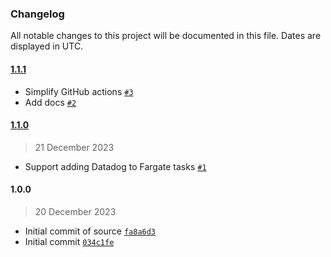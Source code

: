 ### Changelog

All notable changes to this project will be documented in this file. Dates are displayed in UTC.

#### [1.1.1](https://github.com/isotoma/datadog-ecs-cdk/compare/1.1.0...1.1.1)

- Simplify GitHub actions [`#3`](https://github.com/isotoma/datadog-ecs-cdk/pull/3)
- Add docs [`#2`](https://github.com/isotoma/datadog-ecs-cdk/pull/2)

#### [1.1.0](https://github.com/isotoma/datadog-ecs-cdk/compare/1.0.0...1.1.0)

> 21 December 2023

- Support adding Datadog to Fargate tasks [`#1`](https://github.com/isotoma/datadog-ecs-cdk/pull/1)

#### 1.0.0

> 20 December 2023

- Initial commit of source [`fa8a6d3`](https://github.com/isotoma/datadog-ecs-cdk/commit/fa8a6d3aa8a615c0c208c5521b86d4e8f4268313)
- Initial commit [`034c1fe`](https://github.com/isotoma/datadog-ecs-cdk/commit/034c1fe981a554069c50c94df21146edc4ad4f15)
